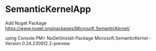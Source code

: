 # SemanticKernelApp

Add Nuget Package
https://www.nuget.org/packages/Microsoft.SemanticKernel/

using Console 
PM> NuGet\Install-Package Microsoft.SemanticKernel -Version 0.24.230912.2-preview

